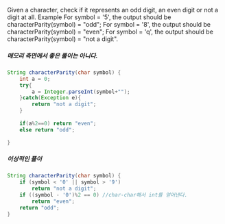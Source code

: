 Given a character, check if it represents an odd digit, an even digit or not a digit at all.
Example
For symbol = '5', the output should be
characterParity(symbol) = "odd";
For symbol = '8', the output should be
characterParity(symbol) = "even";
For symbol = 'q', the output should be
characterParity(symbol) = "not a digit".

##### 메모리 측면에서 좋은 풀이는 아니다.
```java
String characterParity(char symbol) {
    int a = 0;
    try{
        a = Integer.parseInt(symbol+"");
    }catch(Exception e){
        return "not a digit";
    }
    
    if(a%2==0) return "even";
    else return "odd";
       
}
```
##### 이상적인 풀이
```java
String characterParity(char symbol) {
    if (symbol < '0' || symbol > '9')
        return "not a digit";
    if ((symbol - '0')%2 == 0) //char-char해서 int를 얻어낸다.
        return "even";
    return "odd";
}
```
